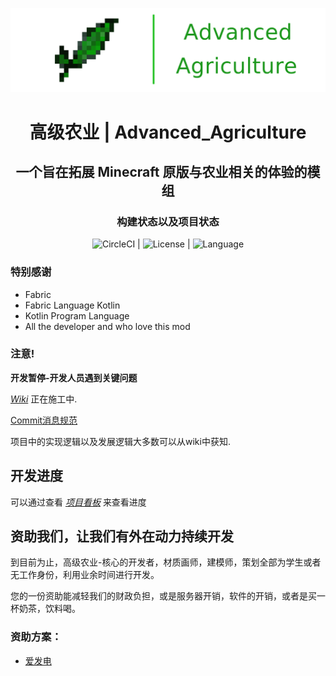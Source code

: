 ![Logo](AdvAgri.png)

<center> <h1> 高级农业 | Advanced_Agriculture</h1> </center>

<center> <h2> 一个旨在拓展 Minecraft 原版与农业相关的体验的模组 </h2> </center>



<center><h3>构建状态以及项目状态</h3></center>
<center>

![CircleCI](https://circleci.com/gh/MysteriousStudio/AdvancedAgriculture-core.svg?style=svg) | ![License](https://img.shields.io/badge/License-GPLv3-brightgreen) | ![Language](https://img.shields.io/badge/Language-Kotlin&Java-blue)

</center>

### 特别感谢

- Fabric
- Fabric Language Kotlin
- Kotlin Program Language
- All the developer and who love this mod

### 注意!

**开发暂停-开发人员遇到关键问题**

_[Wiki](https://github.com/MysteriousStudio/AdvancedAgriculture-core/wiki)_ 正在施工中.

[Commit消息规范](./markdowns/Commit.md)

项目中的实现逻辑以及发展逻辑大多数可以从wiki中获知.

## 开发进度

可以通过查看 _[项目看板](https://github.com/MysteriousStudio/AdvancedAgriculture-core/projects/1)_ 来查看进度

## 资助我们，让我们有外在动力持续开发

到目前为止，高级农业-核心的开发者，材质画师，建模师，策划全部为学生或者无工作身份，利用业余时间进行开发。

您的一份资助能减轻我们的财政负担，或是服务器开销，软件的开销，或者是买一杯奶茶，饮料喝。

### 资助方案：

- [爱发电](https://afdian.net/@AdvAgri_Core)
